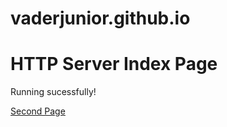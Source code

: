 # vaderjunior.github.io

<html>
  <head>
    <title>WebProgramming Assignment 1!</title>
  </head>
  <body>
    <h1>HTTP Server Index Page</h1>
    <p>Running sucessfully!</p>
    <a href="second.html">Second Page</a>
  </body>
</html>
